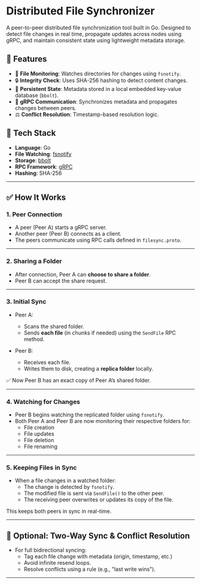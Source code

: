 # Distributed File Synchronizer

A peer-to-peer distributed file synchronization tool built in Go. Designed to detect file changes in real time, propagate updates across nodes using gRPC, and maintain consistent state using lightweight metadata storage.

## 🚀 Features

- 📂 **File Monitoring**: Watches directories for changes using `fsnotify`.
- 🔒 **Integrity Check**: Uses SHA-256 hashing to detect content changes.
- 💾 **Persistent State**: Metadata stored in a local embedded key-value database (`bbolt`).
- 📡 **gRPC Communication**: Synchronizes metadata and propagates changes between peers.
- ⚖️ **Conflict Resolution**: Timestamp-based resolution logic.

## 🧪 Tech Stack

- **Language**: Go
- **File Watching**: [fsnotify](https://github.com/fsnotify/fsnotify)
- **Storage**: [bbolt](https://github.com/etcd-io/bbolt)
- **RPC Framework**: [gRPC](https://grpc.io/)
- **Hashing**: SHA-256

---

## ✅ How It Works

### 1. Peer Connection
- A peer (Peer A) starts a gRPC server.
- Another peer (Peer B) connects as a client.
- The peers communicate using RPC calls defined in `filesync.proto`.

---

### 2. Sharing a Folder
- After connection, Peer A can **choose to share a folder**.
- Peer B can accept the share request.

---

### 3. Initial Sync
- Peer A:
  - Scans the shared folder.
  - Sends **each file** (in chunks if needed) using the `SendFile` RPC method.

- Peer B:
  - Receives each file.
  - Writes them to disk, creating a **replica folder** locally.

✅ Now Peer B has an exact copy of Peer A’s shared folder.

---

### 4. Watching for Changes
- Peer B begins watching the replicated folder using `fsnotify`.
- Both Peer A and Peer B are now monitoring their respective folders for:
  - File creation
  - File updates
  - File deletion
  - File renaming

---

### 5. Keeping Files in Sync
- When a file changes in a watched folder:
  - The change is detected by `fsnotify`.
  - The modified file is sent via `SendFile()` to the other peer.
  - The receiving peer overwrites or updates its copy of the file.

This keeps both peers in sync in real-time.

---

## 🧠 Optional: Two-Way Sync & Conflict Resolution

- For full bidirectional syncing:
  - Tag each file change with metadata (origin, timestamp, etc.)
  - Avoid infinite resend loops.
  - Resolve conflicts using a rule (e.g., "last write wins").

---